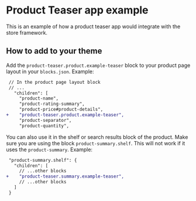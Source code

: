 # Product Teaser app example

This is an example of how a product teaser app would integrate with the store framework.

## How to add to your theme

Add the `product-teaser.product.example-teaser` block to your product page layout in your `blocks.json`. Example:

```diff
 // In the product page layout block
 // ...
   "children": [
     "product-name",
     "product-rating-summary",
     "product-price#product-details",
+    "product-teaser.product.example-teaser",
     "product-separator",
     "product-quantity",
```

You can also use it in the shelf or search results block of the product. Make sure you are using the block `product-summary.shelf`. This will not work if it uses the `product-summary`. Example:

```diff
 "product-summary.shelf": {
   "children": [
     // ...other blocks
+    "product-teaser.summary.example-teaser",
     // ...other blocks
   ]
 }
```
